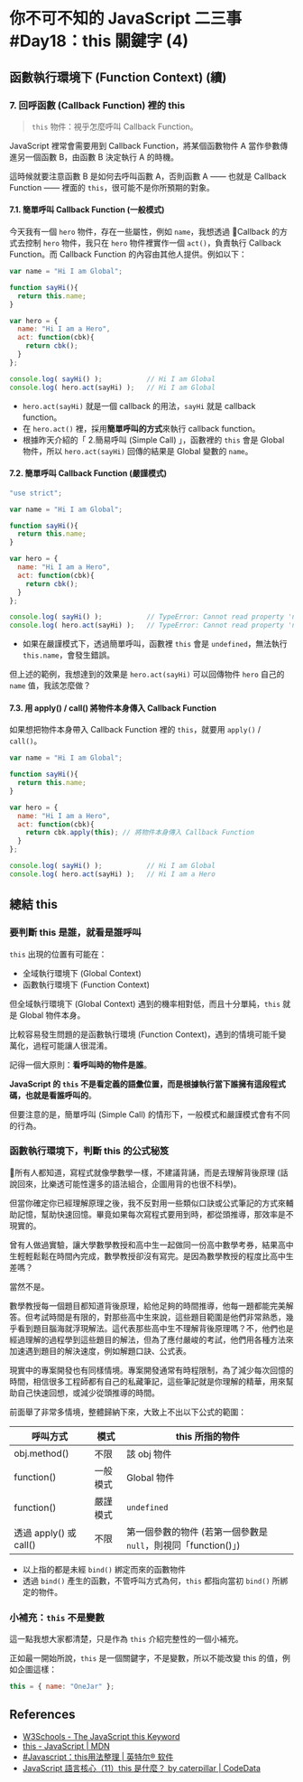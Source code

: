 # 你不可不知的 JavaScript 二三事#Day18：this 關鍵字 (4)

## 函數執行環境下 (Function Context) (續)

### 7. 回呼函數 (Callback Function) 裡的 this

> `this` 物件：視乎怎麼呼叫 Callback Function。

JavaScript 裡常會需要用到 Callback Function，將某個函數物件 A 當作參數傳進另一個函數 B，由函數 B 決定執行 A 的時機。

這時候就要注意函數 B 是如何去呼叫函數 A，否則函數 A —— 也就是 Callback Function —— 裡面的 `this`，很可能不是你所預期的對象。

#### 7.1. 簡單呼叫 Callback Function (一般模式)

今天我有一個 `hero` 物件，存在一些屬性，例如 `name`，我想透過 Callback 的方式去控制 `hero` 物件，我只在 `hero` 物件裡實作一個 `act()`，負責執行 Callback Function。而 Callback Function 的內容由其他人提供。例如以下：

```js
var name = "Hi I am Global";

function sayHi(){
  return this.name;
}

var hero = {
  name: "Hi I am a Hero",
  act: function(cbk){
    return cbk();
  }
};

console.log( sayHi() );           // Hi I am Global
console.log( hero.act(sayHi) );   // Hi I am Global
```

* `hero.act(sayHi)` 就是一個 callback 的用法，`sayHi` 就是 callback function。
* 在 `hero.act()` 裡，採用**簡單呼叫的方式**來執行 callback function。
* 根據昨天介紹的「 2.簡易呼叫 (Simple Call) 」，函數裡的 `this` 會是 Global 物件，所以 `hero.act(sayHi)` 回傳的結果是 Global 變數的 `name`。


#### 7.2. 簡單呼叫 Callback Function (嚴謹模式)

```js
"use strict";

var name = "Hi I am Global";

function sayHi(){
  return this.name;
}

var hero = {
  name: "Hi I am a Hero",
  act: function(cbk){
    return cbk();
  }
};

console.log( sayHi() );           // TypeError: Cannot read property 'name' of undefined
console.log( hero.act(sayHi) );   // TypeError: Cannot read property 'name' of undefined
```

 * 如果在嚴謹模式下，透過簡單呼叫，函數裡 `this` 會是 `undefined`，無法執行 `this.name`，會發生錯誤。

但上述的範例，我想達到的效果是 `hero.act(sayHi)` 可以回傳物件 `hero` 自己的 `name` 值，我該怎麼做？


#### 7.3. 用 apply() / call() 將物件本身傳入 Callback Function

如果想把物件本身帶入 Callback Function 裡的 `this`，就要用 `apply()` / `call()`。

```js
var name = "Hi I am Global";

function sayHi(){
  return this.name;
}

var hero = {
  name: "Hi I am a Hero",
  act: function(cbk){
    return cbk.apply(this); // 將物件本身傳入 Callback Function
  }
};

console.log( sayHi() );           // Hi I am Global
console.log( hero.act(sayHi) );   // Hi I am a Hero
```


## 總結 this

### 要判斷 this 是誰，就看是誰呼叫

`this` 出現的位置有可能在：
* 全域執行環境下 (Global Context)
* 函數執行環境下 (Function Context)

但全域執行環境下 (Global Context) 遇到的機率相對低，而且十分單純，`this` 就是 Global 物件本身。

比較容易發生問題的是函數執行環境 (Function Context)，遇到的情境可能千變萬化，過程可能讓人很混淆。

記得一個大原則：**看呼叫時的物件是誰**。

**JavaScript 的 `this` 不是看定義的語彙位置，而是根據執行當下誰擁有這段程式碼，也就是看誰呼叫的**。

但要注意的是，簡單呼叫 (Simple Call) 的情形下，一般模式和嚴謹模式會有不同的行為。


### 函數執行環境下，判斷 this 的公式秘笈

所有人都知道，寫程式就像學數學一樣，不建議背誦，而是去理解背後原理 (話說回來，比樂透可能性還多的語法組合，企圖用背的也很不科學)。

但當你確定你已經理解原理之後，我不反對用一些類似口訣或公式筆記的方式來輔助記憶，幫助快速回憶。畢竟如果每次寫程式要用到時，都從頭推導，那效率是不現實的。

曾有人做過實驗，讓大學數學教授和高中生一起做同一份高中數學考券，結果高中生輕輕鬆鬆在時間內完成，數學教授卻沒有寫完。是因為數學教授的程度比高中生差嗎？

當然不是。

數學教授每一個題目都知道背後原理，給他足夠的時間推導，他每一題都能完美解答。但考試時間是有限的，對那些高中生來說，這些題目範圍是他們非常熟悉，幾乎看到題目腦海就浮現解法。這代表那些高中生不理解背後原理嗎？不，他們也是經過理解的過程學到這些題目的解法，但為了應付嚴峻的考試，他們用各種方法來加速遇到題目的解決速度，例如解題口訣、公式表。

現實中的專案開發也有同樣情境。專案開發通常有時程限制，為了減少每次回憶的時間，相信很多工程師都有自己的私藏筆記，這些筆記就是你理解的精華，用來幫助自己快速回想，或減少從頭推導的時間。


前面舉了非常多情境，整體歸納下來，大致上不出以下公式的範圍：

| 呼叫方式              | 模式    |  this 所指的物件                                    |
| -------------------- | ------ | ------------------------------------------------ |
| obj.method()         | 不限    | 該 obj 物件                                       |
| function()           | 一般模式 | Global 物件                                       |
| function()           | 嚴謹模式 | `undefined`                                        |
| 透過 apply() 或 call() | 不限    | 第一個參數的物件 (若第一個參數是 `null`，則視同「function()」) |

* 以上指的都是未經 `bind()` 綁定而來的函數物件
* 透過 `bind()` 產生的函數，不管呼叫方式為何，`this` 都指向當初 `bind()` 所綁定的物件。



### 小補充：`this` 不是變數

這一點我想大家都清楚，只是作為 `this` 介紹完整性的一個小補充。

正如最一開始所說，`this` 是一個關鍵字，不是變數，所以不能改變 this 的值，例如企圖這樣：

```js
this = { name: "OneJar" };
```


## References
* [W3Schools - The JavaScript this Keyword](https://www.w3schools.com/js/js_this.asp)
* [this - JavaScript | MDN](https://developer.mozilla.org/zh-TW/docs/Web/JavaScript/Reference/Operators/this)
* [#Javascript：this用法整理 | 英特尔® 软件](https://software.intel.com/zh-cn/blogs/2013/10/09/javascript-this)
* [JavaScript 語言核心（11）this 是什麼？ by caterpillar | CodeData](http://www.codedata.com.tw/javascript/essential-javascript-11-what-is-this/)
